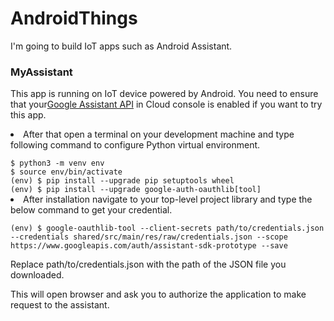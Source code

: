 <h1>AndroidThings</h1>
<p>I'm going to build IoT apps such as Android Assistant.</p>

<h3>MyAssistant</h3>
<p>This app is running on IoT device powered by Android.
You need to ensure that your<a href="https://console.developers.google.com/projectselector2/apis/api/embeddedassistant.googleapis.com/overview?supportedpurview=project&project&folder&organizationId">Google Assistant API</a> in Cloud console is enabled if you want to try this app.</p>

<li>After that open a terminal on your development machine and type following command to configure Python virtual environment.</li>
<code>
$ python3 -m venv env
$ source env/bin/activate
(env) $ pip install --upgrade pip setuptools wheel
(env) $ pip install --upgrade google-auth-oauthlib[tool]
</code>
<li>
After installation navigate to your top-level project library and type the below command to get your credential.
</li>
<code>
(env) $ google-oauthlib-tool --client-secrets path/to/credentials.json --credentials shared/src/main/res/raw/credentials.json --scope https://www.googleapis.com/auth/assistant-sdk-prototype --save
</code>
<p>Replace path/to/credentials.json with the path of the JSON file you downloaded.</p>
<p>This will open browser and ask you to authorize the application to make request to the assistant.</p>
